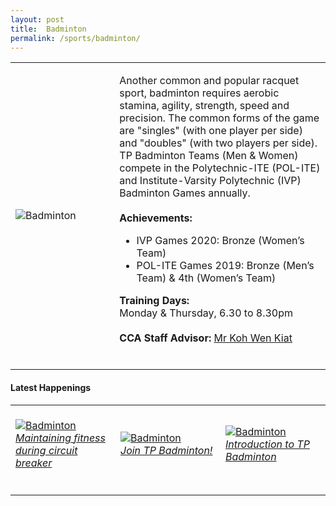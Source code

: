 ```yaml
---
layout: post
title:  Badminton
permalink: /sports/badminton/
---
```


<table>
    <tr>
        <td style="width:33%"><image src="/images/CCA_badminton.jpg" style="display:block;margin-left:auto;margin-right:auto;" alt="Badminton"></image></td>
        <td>
            <p>
                Another common and popular racquet sport, badminton requires aerobic stamina, agility, strength, speed and precision. The common forms of the game are "singles" (with one player per side) and "doubles" (with two players per side). TP Badminton Teams (Men & Women) compete in the Polytechnic-ITE (POL-ITE) and Institute-Varsity Polytechnic (IVP) Badminton Games annually.<br>
                <br>                
                <b>Achievements:</b><br>
                <ul>
                    <li>IVP Games 2020: Bronze (Women’s Team)</li>
                    <li>POL-ITE Games 2019: Bronze (Men’s Team) & 4th (Women’s Team)</li>
                </ul>
            </p>
            <p>
                <b>Training Days:</b><br>
                Monday & Thursday, 6.30 to 8.30pm<br>
                <br>
                <b>CCA Staff Advisor:</b> <a href="mailto:wkkoh@tp.edu.sg">Mr Koh Wen Kiat</a><br>
                <br>
            </p>
        </td>
    </tr>
</table>

#### Latest Happenings

<table>
    <tr>
        <td style="width:33%"><br>
            <a href="https://www.instagram.com/p/CAxWibTnnXo/">
                <image src="/images/CCA-Badminton_IG1.png" style="display:block;margin-left:auto;margin-right:auto;" alt="Badminton">
                <h6 style="margin-top:0%">Maintaining fitness during circuit breaker</h6>
                </image>
            </a>
        </td>
        <td style="width:33%"><br>
            <a href="https://www.instagram.com/p/CAC5H18DwbD/">
                <image src="/images/CCA-Badminton_IG2.png" style="display:block;margin-left:auto;margin-right:auto;" alt="Badminton">
                <h6 style="margin-top:0%">Join TP Badminton!</h6>
                </image>
            </a>
        </td>
        <td style="width:33%"><br>
            <a href="https://www.instagram.com/p/CAAmYXfDPcR/">
                <image src="/images/CCA-Badminton_IG3.png" style="display:block;margin-left:auto;margin-right:auto;" alt="Badminton">
                <h6 style="margin-top:0%">Introduction to TP Badminton</h6>    
                </image>
            </a>
        </td>
    </tr>
</table>
